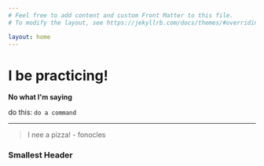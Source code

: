 ```yaml
---
# Feel free to add content and custom Front Matter to this file.
# To modify the layout, see https://jekyllrb.com/docs/themes/#overriding-theme-defaults

layout: home
---
```

# I be practicing!

**No what I'm saying**

do this: `do a command`

---

> I nee a pizza! - fonocles

### Smallest Header ###
